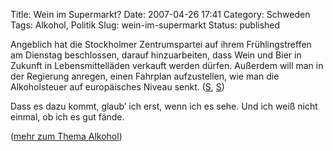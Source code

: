 Title: Wein im Supermarkt?
Date: 2007-04-26 17:41
Category: Schweden
Tags: Alkohol, Politik
Slug: wein-im-supermarkt
Status: published

Angeblich hat die Stockholmer Zentrumspartei auf ihrem Frühlingstreffen
am Dienstag beschlossen, darauf hinzuarbeiten, dass Wein und Bier in
Zukunft in Lebensmittelläden verkauft werden dürfen. Außerdem will man
in der Regierung anregen, einen Fahrplan aufzustellen, wie man die
Alkoholsteuer auf europäisches Niveau senkt.
([S](http://www.politikerbloggen.se/2007/04/26/2804/),
[S](http://www.smp.se/section_blog/_191-288-0-0))

Dass es dazu kommt, glaub’ ich erst, wenn ich es sehe. Und ich weiß
nicht einmal, ob ich es gut fände.

([mehr zum Thema Alkohol](http://www.fiket.de/tag/alkohol))

